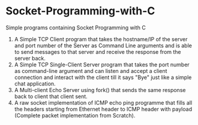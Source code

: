 # Socket-Programming-with-C
Simple programs containing Socket Programming with C

1. A Simple TCP Client program that takes the hostname/IP of the server and port number of the Server as Command Line arguments
and is able to send messages to that server and receive the response from the server back.
2. A Simple TCP Single-Client Server program that takes the port number as command-line argument and can listen and accept a client
connection and interact with the client till it says "Bye" just like a simple chat application.
3. A Multi-client Echo Server using fork() that sends the same response back to client that client sent. 
4. A raw socket implementation of ICMP echo ping programme that fills all the headers starting from Ethernet header to ICMP header with payload (Complete packet implementation from Scratch).
